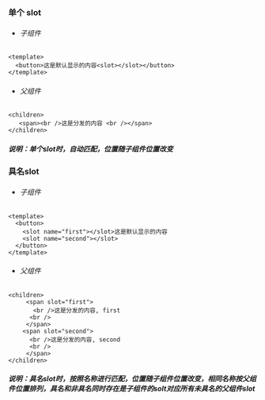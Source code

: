 ### 单个 slot

* ###### 子组件

```
<template>
  <button>这是默认显示的内容<slot></slot></button>
</template>
```

* ###### 父组件

```
<children>
   <span><br />这是分发的内容 <br /></span>
</children>
```

##### 说明：单个slot时，自动匹配，位置随子组件位置改变

### **具名slot**

* ###### 子组件

```
<template>
  <button>
    <slot name="first"></slot>这是默认显示的内容
    <slot name="second"></slot>
  </button>
</template>
```

* ###### 父组件

```
<children>
     <span slot="first">
       <br />这是分发的内容, first
      <br />
     </span>
    <span slot="second">
      <br />这是分发的内容, second
      <br />
     </span>
</children>
```

##### 说明：具名slot时，按照名称进行匹配，位置随子组件位置改变，相同名称按父组件位置排列，具名和非具名同时存在是子组件的solt对应所有未具名的父组件slot




